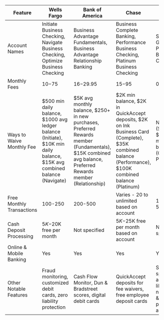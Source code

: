 | Feature | Wells Fargo | Bank of America | Chase | U.S. Bank |
|---|---|---|---|---|
| Account Names | Initiate Business Checking, Navigate Business Checking, Optimize Business Checking | Business Advantage Fundamentals, Business Advantage Relationship Banking | Business Complete Banking, Performance Business Checking, Platinum Business Checking | Silver, Gold, Platinum Business Checking |
| Monthly Fees | $10-$75 | $16-$29.95 | $15-$95 | $0-$30 |
| Ways to Waive Monthly Fee | $500 min daily balance, $1000 avg ledger balance (Initiate), $10K min daily balance, $15K avg combined balance (Navigate) | $5K avg monthly balance, $250+ in new purchases, Preferred Rewards member (Fundamentals), $15K combined avg balance, Preferred Rewards member (Relationship) | $2K min balance, $2K in QuickAccept deposits, $2K on Ink Business Card (Complete), $35K combined balance (Performance), $100K combined balance (Platinum) | N/A (Silver), $10K min balance (Gold & Platinum) |
| Free Monthly Transactions | 100-250 | 200-500 | Varies - 20 to unlimited based on account | 125-500 |
| Cash Deposit Processing | $5K-$20K free per month | Not specified | $5K-$25K free per month based on account | Not specified |
| Online & Mobile Banking | Yes | Yes | Yes | Yes |
| Other Notable Features | Fraud monitoring, customized debit cards, zero liability protection | Cash Flow Monitor, Dun & Bradstreet scores, digital debit cards | QuickAccept deposits for fee waivers, free employee deposit cards | Several specialty accounts like nonprofit & premium analyzed |

